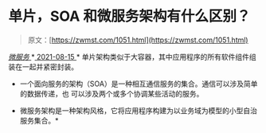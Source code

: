 <!--yml
category: 未分类
date: 0001-01-01 00:00:00
-->

# 单片，SOA 和微服务架构有什么区别？

> 原文：[https://zwmst.com/1051.html](https://zwmst.com/1051.html)

   [ *微服务* ](https://zwmst.com/%e5%be%ae%e6%9c%8d%e5%8a%a1)*[ <time datetime="2021-08-15T10:04:09+08:00"> 2021-08-15 </time> ](https://zwmst.com/1051.html)  *   单片架构类似于大容器，其中应用程序的所有软件组件组装在一起并紧密封装。

*   一个面向服务的架构（SOA）是一种相互通信服务的集合。通信可以涉及简单的数据传递，也 可以涉及两个或多个协调某些活动的服务。

*   微服务架构是一种架构风格，它将应用程序构建为以业务域为模型的小型自治服务集合。*